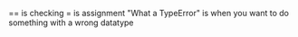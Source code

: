 == is checking 
= is assignment
"What a TypeError" 
is when you want to do something with a wrong datatype
